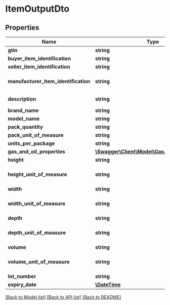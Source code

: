 # ItemOutputDto

## Properties
Name | Type | Description | Notes
------------ | ------------- | ------------- | -------------
**gtin** | **string** | Item identification GTIN | [optional] 
**buyer_item_identification** | **string** | Item code assigned by buyer | [optional] 
**seller_item_identification** | **string** | Item code assigned by seller &#x3D; SKU | [optional] 
**manufacturer_item_identification** | **string** | Item code assigned by the manufacturer. The default value is PD | [optional] 
**description** | **string** | Item description belonging to the invoice line | [optional] 
**brand_name** | **string** |  | [optional] 
**model_name** | **string** |  | [optional] 
**pack_quantity** | **string** | Number of packages | [optional] 
**pack_unit_of_measure** | **string** | Unit of measure | [optional] 
**units_per_package** | **string** | Number of items per package | [optional] 
**gas_and_oil_properties** | [**\Swagger\Client\Model\GasAndOilOutputDto[]**](GasAndOilOutputDto.md) |  | [optional] 
**height** | **string** | Height of item | [optional] 
**height_unit_of_measure** | **string** | Unit of measure used.  http://www.datypic.com/sc/ubl20/a-unitCode-4.html | [optional] 
**width** | **string** | Width of item | [optional] 
**width_unit_of_measure** | **string** | Unit of measure used.  http://www.datypic.com/sc/ubl20/a-unitCode-4.html | [optional] 
**depth** | **string** | Depth of item | [optional] 
**depth_unit_of_measure** | **string** | Unit of measure used.  http://www.datypic.com/sc/ubl20/a-unitCode-4.html | [optional] 
**volume** | **string** | Volume of item | [optional] 
**volume_unit_of_measure** | **string** | Unit of measure used.  http://www.datypic.com/sc/ubl20/a-unitCode-4.html | [optional] 
**lot_number** | **string** |  | [optional] 
**expiry_date** | [**\DateTime**](\DateTime.md) |  | [optional] 

[[Back to Model list]](../README.md#documentation-for-models) [[Back to API list]](../README.md#documentation-for-api-endpoints) [[Back to README]](../README.md)


